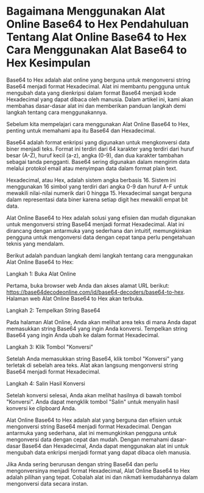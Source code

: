 Bagaimana Menggunakan Alat Online Base64 to Hex Pendahuluan Tentang Alat Online Base64 to Hex Cara Menggunakan Alat Base64 to Hex Kesimpulan
============================================================================================================================================

Base64 to Hex adalah alat online yang berguna untuk mengonversi string Base64 menjadi format Hexadecimal. Alat ini membantu pengguna untuk mengubah data yang dienkripsi dalam format Base64 menjadi kode Hexadecimal yang dapat dibaca oleh manusia. Dalam artikel ini, kami akan membahas dasar-dasar alat ini dan memberikan panduan langkah demi langkah tentang cara menggunakannya.

Sebelum kita mempelajari cara menggunakan Alat Online Base64 to Hex, penting untuk memahami apa itu Base64 dan Hexadecimal.

Base64 adalah format enkripsi yang digunakan untuk mengkonversi data biner menjadi teks. Format ini terdiri dari 64 karakter yang terdiri dari huruf besar (A-Z), huruf kecil (a-z), angka (0-9), dan dua karakter tambahan sebagai tanda pengganti. Base64 sering digunakan dalam mengirim data melalui protokol email atau menyimpan data dalam format plain text.

Hexadecimal, atau Hex, adalah sistem angka berbasis 16. Sistem ini menggunakan 16 simbol yang terdiri dari angka 0-9 dan huruf A-F untuk mewakili nilai-nilai numerik dari 0 hingga 15. Hexadecimal sangat berguna dalam representasi data biner karena setiap digit hex mewakili empat bit data.

Alat Online Base64 to Hex adalah solusi yang efisien dan mudah digunakan untuk mengonversi string Base64 menjadi format Hexadecimal. Alat ini dirancang dengan antarmuka yang sederhana dan intuitif, memungkinkan pengguna untuk mengonversi data dengan cepat tanpa perlu pengetahuan teknis yang mendalam.

Berikut adalah panduan langkah demi langkah tentang cara menggunakan Alat Online Base64 to Hex:

Langkah 1: Buka Alat Online

Pertama, buka browser web Anda dan akses alamat URL berikut: <https://base64decodeonline.com/id/base64-decoders/base64-to-hex>. Halaman web Alat Online Base64 to Hex akan terbuka.

Langkah 2: Tempelkan String Base64

Pada halaman Alat Online, Anda akan melihat area teks di mana Anda dapat memasukkan string Base64 yang ingin Anda konversi. Tempelkan string Base64 yang ingin Anda ubah ke dalam format Hexadecimal.

Langkah 3: Klik Tombol "Konversi"

Setelah Anda memasukkan string Base64, klik tombol "Konversi" yang terletak di sebelah area teks. Alat akan langsung mengonversi string Base64 menjadi format Hexadecimal.

Langkah 4: Salin Hasil Konversi

Setelah konversi selesai, Anda akan melihat hasilnya di bawah tombol "Konversi". Anda dapat mengklik tombol "Salin" untuk menyalin hasil konversi ke clipboard Anda.

Alat Online Base64 to Hex adalah alat yang berguna dan efisien untuk mengonversi string Base64 menjadi format Hexadecimal. Dengan antarmuka yang sederhana, alat ini memungkinkan pengguna untuk mengonversi data dengan cepat dan mudah. Dengan memahami dasar-dasar Base64 dan Hexadecimal, Anda dapat menggunakan alat ini untuk mengubah data enkripsi menjadi format yang dapat dibaca oleh manusia.

Jika Anda sering berurusan dengan string Base64 dan perlu mengonversinya menjadi format Hexadecimal, Alat Online Base64 to Hex adalah pilihan yang tepat. Cobalah alat ini dan nikmati kemudahannya dalam mengonversi data secara instan.